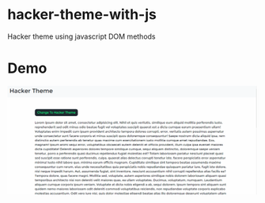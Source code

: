 # hacker-theme-with-js
Hacker theme using javascript DOM methods 

# Demo

![hackertheme](hackertheme.gif)
